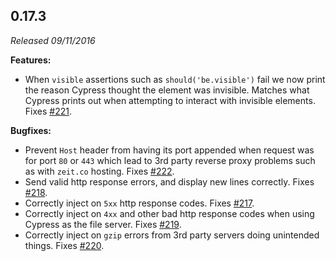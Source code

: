 ## 0.17.3

_Released 09/11/2016_

**Features:**

- When `visible` assertions such as `should('be.visible')` fail we now print the
  reason Cypress thought the element was invisible. Matches what Cypress prints
  out when attempting to interact with invisible elements. Fixes
  [#221](https://github.com/cypress-io/cypress/issues/221).

**Bugfixes:**

- Prevent `Host` header from having its port appended when request was for port
  `80` or `443` which lead to 3rd party reverse proxy problems such as with
  `zeit.co` hosting. Fixes
  [#222](https://github.com/cypress-io/cypress/issues/222).
- Send valid http response errors, and display new lines correctly. Fixes
  [#218](https://github.com/cypress-io/cypress/issues/218).
- Correctly inject on `5xx` http response codes. Fixes
  [#217](https://github.com/cypress-io/cypress/issues/217).
- Correctly inject on `4xx` and other bad http response codes when using Cypress
  as the file server. Fixes
  [#219](https://github.com/cypress-io/cypress/issues/219).
- Correctly inject on `gzip` errors from 3rd party servers doing unintended
  things. Fixes [#220](https://github.com/cypress-io/cypress/issues/220).
